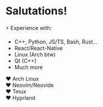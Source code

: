 # Salutations!


 ⚡ Experience with:
  - C++, Python, JS/TS, Bash, Rust...
  - React/React-Native
  - Linux (Arch btw)
  - Qt (C++)
  - Much more


❤️ Arch Linux\
❤️ Neovim/Neovide\
❤️ Tmux\
❤️ Hyprland
<!--
**rexept/rexept** is a ✨ _special_ ✨ repository because its `README.md` (this file) appears on your GitHub profile.

Here are some ideas to get you started:

- 🔭 I’m currently working on ...
- 🌱 I’m currently learning ...
- 👯 I’m looking to collaborate on ...
- 🤔 I’m looking for help with ...
- 💬 Ask me about ...
- 📫 How to reach me: ...
- 😄 Pronouns: ...
- ⚡ Fun fact: ...
-->
